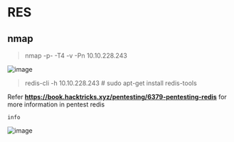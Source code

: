 # RES



## nmap

> nmap -p- -T4 -v -Pn 10.10.228.243

![image](https://user-images.githubusercontent.com/44063862/161000801-661d5446-32fd-439c-a9b6-eb45e2d52a5e.png)

> redis-cli -h 10.10.228.243 # sudo apt-get install redis-tools

Refer **https://book.hacktricks.xyz/pentesting/6379-pentesting-redis** for more information in pentest redis

```
info
```

![image](https://user-images.githubusercontent.com/44063862/161000197-64acbaf1-9281-42ee-9b67-412a1c5bea3b.png)
